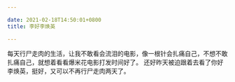 ```yaml
---

date: 2021-02-18T14:50:01+0800
title: 李好李焕英

---
```


每天行尸走肉的生活，让我不敢看会流泪的电影，像一根针会扎痛自己，不想不敢扎痛自己，就想着看看爆米花电影打发时间好了。 还好昨天被迫跟着去看了你好李焕英，挺好，又可以不再行尸走肉两天了。
